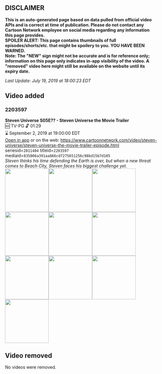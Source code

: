 ## DISCLAIMER
**This is an auto-generated page based on data pulled from official video APIs and is correct at time of publication. Please do not contact any Cartoon Network employee on social media regarding any information this page provides.**  
**SPOILER ALERT: This page contains thumbnails of full episodes/shorts/etc. that might be spoilery to you. YOU HAVE BEEN WARNED.**  
**Note: The "NEW" sign might not be accurate and is for reference only; information on this page only indicates in-app visibility of the video. A "removed" video here might still be available on the website until its expiry date.**  

_Last Update: July 19, 2019 at 18:00:23 EDT_
## Video added
### 2203597
**Steven Universe S05E?? - Steven Universe the Movie Trailer**  
🆕 TV-PG 🔓 01:29  
⌛ September 2, 2019 at 19:00:00 EDT  
[Open in app](https://tinyurl.com/y4btwgk9) or on the web: https://www.cartoonnetwork.com/video/steven-universe/steven-universe-the-movie-trailer-episode.html  
seriesid=`2011404` titleid=`2203597` mediaid=`835006a391aa866cd7275651256c98bd15b7d105`  
_Steven thinks his time defending the Earth is over, but when a new threat comes to Beach City, Steven faces his biggest challenge yet._  
<a href="https://s3.amazonaws.com/cartoonorchestrator/2203597_001_1280x720.jpg"><img src="https://s3.amazonaws.com/cartoonorchestrator/2203597_001_640x360.jpg" height="144px" /></a><a href="https://s3.amazonaws.com/cartoonorchestrator/2203597_002_1280x720.jpg"><img src="https://s3.amazonaws.com/cartoonorchestrator/2203597_002_640x360.jpg" height="144px" /></a><a href="https://s3.amazonaws.com/cartoonorchestrator/2203597_003_1280x720.jpg"><img src="https://s3.amazonaws.com/cartoonorchestrator/2203597_003_640x360.jpg" height="144px" /></a><a href="https://s3.amazonaws.com/cartoonorchestrator/2203597_004_1280x720.jpg"><img src="https://s3.amazonaws.com/cartoonorchestrator/2203597_004_640x360.jpg" height="144px" /></a><a href="https://s3.amazonaws.com/cartoonorchestrator/2203597_005_1280x720.jpg"><img src="https://s3.amazonaws.com/cartoonorchestrator/2203597_005_640x360.jpg" height="144px" /></a><a href="https://s3.amazonaws.com/cartoonorchestrator/2203597_006_1280x720.jpg"><img src="https://s3.amazonaws.com/cartoonorchestrator/2203597_006_640x360.jpg" height="144px" /></a><a href="https://s3.amazonaws.com/cartoonorchestrator/2203597_007_1280x720.jpg"><img src="https://s3.amazonaws.com/cartoonorchestrator/2203597_007_640x360.jpg" height="144px" /></a><a href="https://s3.amazonaws.com/cartoonorchestrator/2203597_008_1280x720.jpg"><img src="https://s3.amazonaws.com/cartoonorchestrator/2203597_008_640x360.jpg" height="144px" /></a><a href="https://s3.amazonaws.com/cartoonorchestrator/2203597_009_1280x720.jpg"><img src="https://s3.amazonaws.com/cartoonorchestrator/2203597_009_640x360.jpg" height="144px" /></a><a href="https://s3.amazonaws.com/cartoonorchestrator/2203597_010_1280x720.jpg"><img src="https://s3.amazonaws.com/cartoonorchestrator/2203597_010_640x360.jpg" height="144px" /></a>
## Video removed
No videos were removed.
